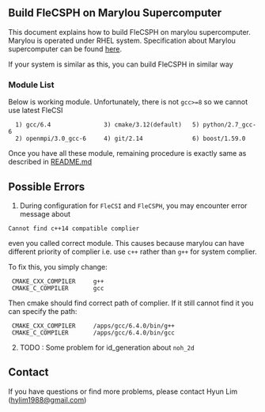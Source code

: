 ## Build FleCSPH on Marylou Supercomputer

This document explains how to build FleCSPH on marylou supercomputer. 
Marylou is operated under RHEL system. Specification about Marylou supercomputer 
can be found [here](https://marylou.byu.edu/documentation/resources).

If your system is similar as this, you can build FleCSPH in similar way


### Module List
Below is working module. Unfortunately, there is not `gcc>=8` so we cannot use latest FleCSI
```
  1) gcc/6.4               3) cmake/3.12(default)   5) python/2.7_gcc-6
  2) openmpi/3.0_gcc-6     4) git/2.14              6) boost/1.59.0
```
Once you have all these module, remaining procedure is exactly same as described in 
[README.md](https://github.com/laristra/flecsph/blob/master/README.md)

## Possible Errors

1. During configuration for `FleCSI` and `FleCSPH`, you may encounter error message about

  `Cannot find c++14 compatible complier` 

even you called correct module. This causes because
marylou can have different priority of complier i.e. use `c++` rather than `g++` for system
complier. 

To fix this, you simply change:
```
 CMAKE_CXX_COMPILER     g++
 CMAKE_C_COMPILER       gcc
```
Then cmake should find correct path of complier. If it still cannot find it you can specify 
the path:
```
 CMAKE_CXX_COMPILER     /apps/gcc/6.4.0/bin/g++
 CMAKE_C_COMPILER       /apps/gcc/6.4.0/bin/gcc
```
2. TODO : Some problem for id_generation about `noh_2d`

## Contact
If you have questions or find more problems, please contact Hyun Lim (hylim1988@gmail.com)

